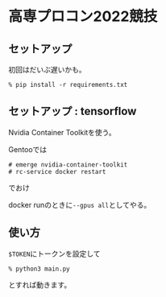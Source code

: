 # 高専プロコン2022競技

## セットアップ

初回はだいぶ遅いかも。

```
% pip install -r requirements.txt
```

## セットアップ : tensorflow

Nvidia Container Toolkitを使う。

Gentooでは

```
# emerge nvidia-container-toolkit
# rc-service docker restart
```

でおけ

docker runのときに`--gpus all`としてやる。

## 使い方

`$TOKEN`にトークンを設定して

```
% python3 main.py
```

とすれば動きます。
